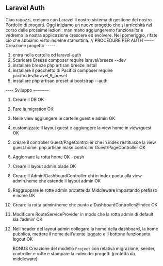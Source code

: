 ## Laravel Auth

Ciao ragazzi,
creiamo con Laravel il nostro sistema di gestione del nostro Portfolio di progetti.
Oggi iniziamo un nuovo progetto che si arricchirà nel corso delle prossime lezioni: man mano aggiungeremo funzionalità e vedremo la nostra applicazione crescere ed evolvere.
Nel pomeriggio, rifate ciò che abbiamo visto insieme stamattina.
// PROCEDURE PER AUTH
----- Creazione progetto -----

1. entra nella cartella cd laravel-auth
2. Scaricare Breeze composer require laravel/breeze --dev
3. installare breeze php artisan breeze:install
4. installare il pacchetto di Pacifici composer require pacificdev/laravel_9_preset
5. installare php artisan preset:ui bootstrap --auth

---- Sviluppo --------

1. Creare il DB OK
2. Fare la migration OK
3. Nelle view aggiungere le cartelle guest e admin OK
4. customizzate il layout guest e aggiungere la view home in view/guest OK
5. creare il controller Guest/PageController che in index restituisce la view guest.home. php artisan make:controller Guest/PageController OK
6. Aggiornare la rotta home OK - push
7. Creare il layout admin.blade OK
8. Creare il Admin/DashboardController chi in index punta alla view admin.home che estende il layout admin OK
9. Raggruppare le rotte admin protette da Middleware impostando prefisso e nome OK
10. Creare la rotta admin/home che punta a DashboardController@index OK
11. Modificare RouteServiceProvider in modo che la rotta admin di default sia ‘/admin’ OK
12. Nell’header del layout admin collegare la home della dashboard, la home pubblica, mettere il nome dell’utente loggato e il bottone funzionante logout OK
    
    BONUS
    Creazione del modello `Project` con relativa migrazione, seeder, controller e rotte e stampare la index dei progetti (protetta da middleware)
